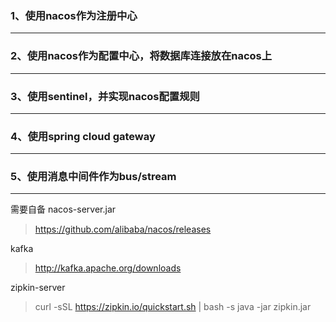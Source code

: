 ### 1、使用nacos作为注册中心 ###
---
### 2、使用nacos作为配置中心，将数据库连接放在nacos上 ###
---
### 3、使用sentinel，并实现nacos配置规则 ###
---
### 4、使用spring cloud gateway ###
---
### 5、使用消息中间件作为bus/stream ###
---

需要自备 nacos-server.jar 
>https://github.com/alibaba/nacos/releases


kafka
>http://kafka.apache.org/downloads

zipkin-server
>curl -sSL https://zipkin.io/quickstart.sh | bash -s
java -jar zipkin.jar